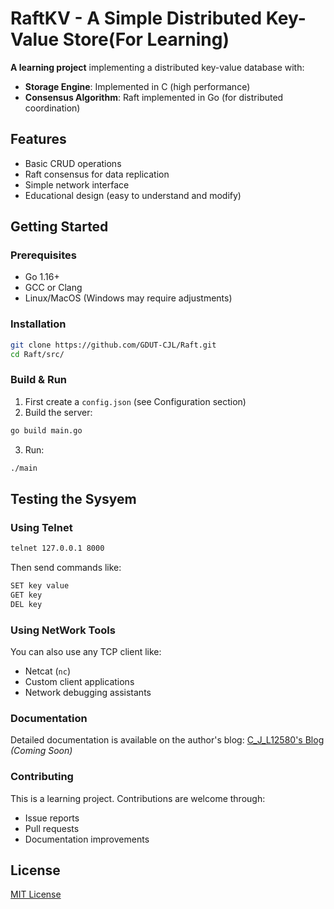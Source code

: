 # RaftKV - A Simple Distributed Key-Value Store(For Learning)

**A learning project** implementing a distributed key-value database with:
- **Storage Engine**: Implemented in C (high performance)
- **Consensus Algorithm**: Raft implemented in Go (for distributed coordination)

## Features
- Basic CRUD operations
- Raft consensus for data replication
- Simple network interface
- Educational design (easy to understand and modify)

## Getting Started

### Prerequisites
- Go 1.16+
- GCC or Clang
- Linux/MacOS (Windows may require adjustments)

### Installation
```bash
git clone https://github.com/GDUT-CJL/Raft.git
cd Raft/src/
```

### Build & Run

1. First create a `config.json` (see Configuration section)
2. Build the server:

```bash
go build main.go
```

3. Run:

```bash
./main
```

## Testing the Sysyem

### Using Telnet

```bash
telnet 127.0.0.1 8000
```

Then send commands like:

```bash
SET key value
GET key
DEL key
```

### Using NetWork Tools

You can also use any TCP client like:

- Netcat (`nc`)
- Custom client applications
- Network debugging assistants

### Documentation

Detailed documentation is available on the author's blog:
[C_J_L12580's Blog]([不爱编程的小陈-CSDN博客](https://blog.csdn.net/C_J_L12580?spm=1000.2115.3001.5343)) *(Coming Soon)*

### Contributing

This is a learning project. Contributions are welcome through:

- Issue reports
- Pull requests
- Documentation improvements

## License

[MIT License](https://license/) 